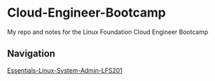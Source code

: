 # Cloud-Engineer-Bootcamp

My repo and notes for the Linux Foundation Cloud Engineer Bootcamp

## Navigation

[Essentials-Linux-System-Admin-LFS201](/Essentials-Linux-System-Admin-LFS201/Readme.md)
